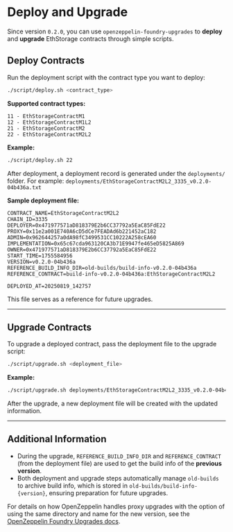 
# Deploy and Upgrade

Since version `0.2.0`, you can use `openzeppelin-foundry-upgrades` to **deploy** and **upgrade** EthStorage contracts through simple scripts. 

## Deploy Contracts

Run the deployment script with the contract type you want to deploy:

```bash
./script/deploy.sh <contract_type>
```

**Supported contract types:**

```
11 - EthStorageContractM1
12 - EthStorageContractM1L2
21 - EthStorageContractM2
22 - EthStorageContractM2L2
```

**Example:**

```bash
./script/deploy.sh 22
```

After deployment, a deployment record is generated under the `deployments/` folder.
For example: `deployments/EthStorageContractM2L2_3335_v0.2.0-04b436a.txt`

**Sample deployment file:**

```
CONTRACT_NAME=EthStorageContractM2L2
CHAIN_ID=3335
DEPLOYER=0x471977571aD818379E2b6CC37792a5EaC85FdE22
PROXY=0x11e2a001E740A6cD5dCe7FEADAd6b221452aC182
ADMIN=0x962644257a0dA98fC3499531CC10222A258cEA60
IMPLEMENTATION=0x65c67cda963120CA3b71E9947fe465eD5825A869
OWNER=0x471977571aD818379E2b6CC37792a5EaC85FdE22
START_TIME=1755584956
VERSION=v0.2.0-04b436a
REFERENCE_BUILD_INFO_DIR=old-builds/build-info-v0.2.0-04b436a
REFERENCE_CONTRACT=build-info-v0.2.0-04b436a:EthStorageContractM2L2

DEPLOYED_AT=20250819_142757
```

This file serves as a reference for future upgrades.

---

## Upgrade Contracts

To upgrade a deployed contract, pass the deployment file to the upgrade script:

```bash
./script/upgrade.sh <deployment_file>
```

**Example:**

```bash
./script/upgrade.sh deployments/EthStorageContractM2L2_3335_v0.2.0-04b436a.txt.txt
```

After the upgrade, a new deployment file will be created with the updated information.

---

## Additional Information

- During the upgrade, `REFERENCE_BUILD_INFO_DIR` and `REFERENCE_CONTRACT` (from the deployment file) are used to get the build info of the **previous version**.
- Both deployment and upgrade steps automatically manage `old-builds` to archive build info, which is stored in `old-builds/build-info-{version}`, ensuring preparation for future upgrades.

For details on how OpenZeppelin handles proxy upgrades with the option of using the same directory and name for the new version, see the [OpenZeppelin Foundry Upgrades docs](https://docs.openzeppelin.com/upgrades-plugins/foundry-upgrades#upgrade_a_proxy_or_beacon).

